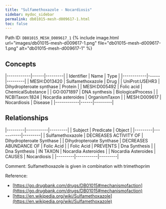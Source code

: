 ```yaml
---
title: "Sulfamethoxazole - Nocardiosis"
sidebar: mydoc_sidebar
permalink: db01015-mesh-d009617-1.html
toc: false 
---
```



Path ID: `DB01015_MESH_D009617_1`
{% include image.html url="images/db01015-mesh-d009617-1.png" file="db01015-mesh-d009617-1.png" alt="db01015-mesh-d009617-1" %}

## Concepts

|------------|------|---------|
| Identifier | Name | Type    |
|------------|------|---------|
| MESH:D013420 | Sulfamethoxazole | Drug |
| UniProt:U5EHR3 | Dihydropteroate synthase | Protein |
| MESH:D005492 | Folic acid | ChemicalSubstance |
| GO:0071897 | DNA synthesis | BiologicalProcess |
| NCBITaxon:1824 | Nocardia asteroides | OrganismTaxon |
| MESH:D009617 | Nocardiosis | Disease |
|------------|------|---------|

## Relationships

|---------|-----------|---------|
| Subject | Predicate | Object  |
|---------|-----------|---------|
| Sulfamethoxazole | DECREASES ACTIVITY OF | Dihydropteroate Synthase |
| Dihydropteroate Synthase | DECREASES ABUNDANCE OF | Folic Acid |
| Folic Acid | PREVENTS | Dna Synthesis |
| Dna Synthesis | IN TAXON | Nocardia Asteroides |
| Nocardia Asteroides | CAUSES | Nocardiosis |
|---------|-----------|---------|

Comment: Sulfamethoxazole is given in combination with trimethoprim

Reference: 
  - [https://go.drugbank.com/drugs/DB01015#mechanismofaction](https://go.drugbank.com/drugs/DB01015#mechanismofaction)
  - [https://en.wikipedia.org/wiki/Sulfamethoxazole](https://en.wikipedia.org/wiki/Sulfamethoxazole)
